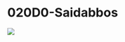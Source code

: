 # 020D0-Saidabbos
![](https://encrypted-tbn0.gstatic.com/images?q=tbn:ANd9GcQKaxeazpnRGniqfkcxLiW_vCOHyZXtu9OCqQ&usqp=CAU)


